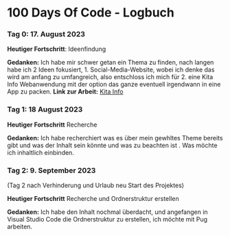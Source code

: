 # 100 Days Of Code - Logbuch

### Tag 0: 17. August 2023


**Heutiger Fortschritt**: Ideenfindung

**Gedanken:** Ich habe mir schwer getan ein Thema zu finden, nach langen habe ich 2 Ideen fokusiert, 1. Social-Media-Website, wobei ich denke das wird am anfang zu umfangreich, also entschloss ich mich für 2. eine Kita Info Webanwendung mit der option das ganze eventuell irgendwann in eine App zu packen.
**Link zur Arbeit:** [Kita Info](https://github.com/lindnech/100-days-of-code-Techstarter.git)


### Tag 1: 18 August 2023

**Heutiger Fortschritt** Recherche

**Gedanken:** Ich habe recherchiert was es über mein gewhltes Theme bereits gibt und was der Inhalt sein könnte und was zu beachten ist . Was möchte ich inhaltlich einbinden.

### Tag 2: 9. September 2023
(Tag 2 nach Verhinderung und Urlaub neu Start des Projektes)

**Heutiger Fortschritt** Recherche und Ordnerstruktur erstellen

**Gedanken:** Ich habe den Inhalt nochmal überdacht, und angefangen in Visual Studio Code die Ordnerstruktur zu erstellen, ich möchte mit Pug arbeiten.


